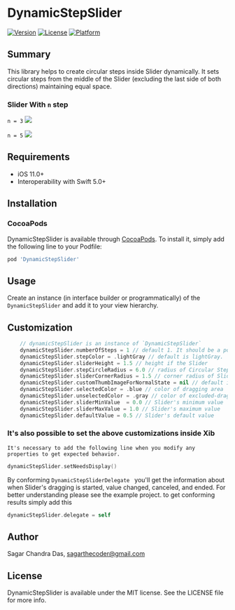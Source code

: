# DynamicStepSlider

[![Version](https://img.shields.io/cocoapods/v/DynamicStepSlider.svg?style=flat)](https://cocoapods.org/pods/DynamicStepSlider)
[![License](https://img.shields.io/cocoapods/l/DynamicStepSlider.svg?style=flat)](https://cocoapods.org/pods/DynamicStepSlider)
[![Platform](https://img.shields.io/cocoapods/p/DynamicStepSlider.svg?style=flat)](https://cocoapods.org/pods/DynamicStepSlider)

## Summary
This library helps to create circular steps inside Slider dynamically. It sets circular steps from the middle of the Slider (excluding the last side of both directions) maintaining equal space.


### Slider With `n` step
`n = 3`
![](https://media.giphy.com/media/m2h5qGLIEjYBeNnGVW/giphy.gif)

`n = 5`
![](https://media.giphy.com/media/nmCdD9P7pD1x1Xvm6G/giphy.gif)

## Requirements

- iOS 11.0+
- Interoperability with Swift 5.0+

## Installation
### CocoaPods

DynamicStepSlider is available through [CocoaPods](https://cocoapods.org). To install
it, simply add the following line to your Podfile:

```ruby
pod 'DynamicStepSlider'
```

## Usage
Create an instance  (in interface builder or programmatically) of the `DynamicStepSlider` and add it to your view hierarchy.
## Customization
``` swift
    // dynamicStepSlider is an instance of `DynamicStepSlider`
    dynamicStepSlider.numberOfSteps = 1 // default 1. It should be a positive odd Integer number 
    dynamicStepSlider.stepColor = .lightGray // default is lightGray.
    dynamicStepSlider.sliderHeight = 1.5 // height if the Slider
    dynamicStepSlider.stepCircleRadius = 6.0 // radius of Circular Step
    dynamicStepSlider.sliderCornerRadius = 1.5 // corner radius of Slider
    dynamicStepSlider.customThumbImageForNormalState = nil // default is nil. nil refers to the default thumb image provided by UISlider.
    dynamicStepSlider.selectedColor = .blue // color of dragging area
    dynamicStepSlider.unselectedColor = .gray // color of excluded-dragging area
    dynamicStepSlider.sliderMinValue  = 0.0 // Slider's minimum value
    dynamicStepSlider.sliderMaxValue = 1.0 // Slider's maximum value
    dynamicStepSlider.defaultValue = 0.5 // Slider's default value
```
### It's also possible to set the above customizations inside Xib
`It's necessary to add the following line when you modify any properties to get expected behavior.`
``` swift
dynamicStepSlider.setNeedsDisplay()
```
By conforming `DynamicStepSliderDelegate ` you'll get the information about when Slider's dragging is started, value changed, canceled, and ended. For better understanding please see the example project.
to get conforming results simply add this
``` swift
dynamicStepSlider.delegate = self
```

## Author

Sagar Chandra Das, sagarthecoder@gmail.com

## License

DynamicStepSlider is available under the MIT license. See the LICENSE file for more info.
